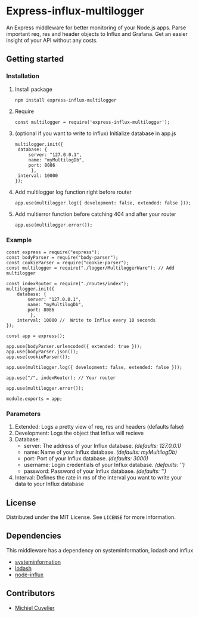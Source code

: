 # Express-influx-multilogger

An Express middleware for better monitoring of your Node.js apps.
Parse important req, res and header objects to Influx and Grafana. Get an easier insight of your API without any costs.

## Getting started

### Installation

1. Install package
   ```
   npm install express-influx-multilogger
   ```
2. Require
    ```
    const multilogger = require('express-influx-multilogger');
    ```
3. (optional if you want to write to influx) Initialize database in app.js
   ```
   multilogger.init({
    database: {
        server: "127.0.0.1",
        name: "myMultilogDb",
        port: 8086
         },
    interval: 10000
   });
    ```
4.  Add multilogger log function right before router
    ```
    app.use(multilogger.log({ development: false, extended: false }));
    ```
5.  Add multierror function before catching 404 and after your router
    ```    
    app.use(multilogger.error());
    ```
### Example

```
const express = require("express");
const bodyParser = require("body-parser");
const cookieParser = require("cookie-parser");
const multilogger = require("./logger/MultiloggerWare"); // Add multilogger

const indexRouter = require("./routes/index");
multilogger.init({
    database: {
        server: "127.0.0.1",
        name: "myMultilogDb",
        port: 8086
         },
    interval: 10000 //  Write to Influx every 10 seconds
});

const app = express();

app.use(bodyParser.urlencoded({ extended: true }));
app.use(bodyParser.json());
app.use(cookieParser());

app.use(multilogger.log({ development: false, extended: false }));

app.use("/", indexRouter); // Your router

app.use(multilogger.error());

module.exports = app;
```
### Parameters

1. Extended: Logs a pretty view of req, res and headers (defaults false)
2. Development: Logs the object that Influx will recieve
3. Database:
    *   server: The address of your Influx database. _(defaults: 127.0.0.1)_
    *   name: Name of your Influx database. _(defaults: myMultilogDb)_
    *   port: Port of your Influx database. _(defaults: 3000)_
    *   username: Login credentials of your Influx database. _(defaults: '')_
    *   password: Password of your Influx database. _(defaults: '')_
4. Interval: Defines the rate in ms of the interval you want to write your data to your Influx database

## License

Distributed under the MIT License. See `LICENSE` for more information.

## Dependencies
This middleware has a dependency on systeminformation, lodash and influx

*   [systeminformation](https://github.com/sebhildebrandt/systeminformation)
*   [lodash](https://lodash.com/)
*   [node-influx](https://www.npmjs.com/package/influx)

## Contributors
*   [Michiel Cuvelier](https://github.com/cuvelierm)